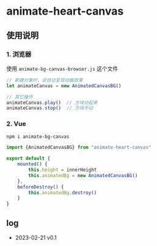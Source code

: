 # animate-heart-canvas




## 使用说明

### 1. 浏览器
使用 `animate-bg-canvas-browser.js` 这个文件
```js
// 新建对象时，会自动呈现动画效果
let animateCanvas = new AnimatedCanvasBG()

// 其它操作
animateCanvas.play()  // 方块动起来
animateCanvas.stop()  // 方块不动

```

### 2. Vue

```bash
npm i animate-bg-canvas
```

```js
import {AnimatedCanvasBG} from "animate-heart-canvas"

export default {
    mounted() {
        this.height = innerHeight
        this.animatedBg = new AnimatedCanvasBG()
    },
    beforeDestroy() {
        this.animatedBg.destroy()
    }
}
```

## log
- 2023-02-21 v0.1
